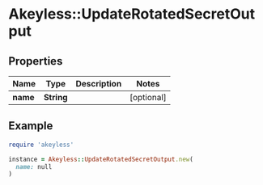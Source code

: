 # Akeyless::UpdateRotatedSecretOutput

## Properties

| Name | Type | Description | Notes |
| ---- | ---- | ----------- | ----- |
| **name** | **String** |  | [optional] |

## Example

```ruby
require 'akeyless'

instance = Akeyless::UpdateRotatedSecretOutput.new(
  name: null
)
```

